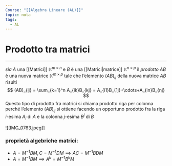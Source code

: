 ```yaml
---
Course: "[[Algebra Lineare (AL)]]"
topic: nota
tags:
  - AL
---
```



# Prodotto tra matrici
---
 _sia_ $A$ una [[Matrici]] $\mathbb{K}^{m\times n}$ e $B$ è una [[Matrici|matrice]] $\mathbb{K}^{n \times p}$  il _prodotto_ $AB$ è una nuova matrice $\mathbb{K}^{m \times p}$ tale che l’elemento $(AB)_{ij}$ della nuova matrice $AB$ risulti$$
(AB)_{ij} =
\sum_{k=1}^n A_{ik}B_{kj} =
A_{i1}B_{1j}+\cdots+A_{in}B_{nj}
$$
Questo tipo di prodotto fra matrici si chiama prodotto riga per colonna perché l’elemento $(AB)_{ij}$ si ottiene facendo un opportuno prodotto fra la riga $i\text{-esima } A_i$ di $A$ e la colonna $j\text{-esima } B^j$ di $B$

![[IMG_0763.jpeg]]
### proprietà algebriche matrici:

- $A =  M^{-1}BM,C=M^{-1}DM \implies AC=M^{-1}BDM$
- $A=M^{-1}BM \implies A^k = M^{-1}B^{k}M$
